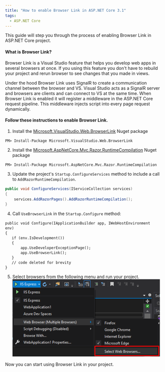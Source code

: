 ```yaml
---
title: "How to enable Browser Link in ASP.NET Core 3.1"
tags:
  - ASP.NET Core
---
```

This guide will step you through the process of enabling Browser Link in ASP.NET Core project.

#### What is Browser Link?

Browser Link is a Visual Studio feature that helps you develop web apps in several browsers at once. If you using this feature you don't have to rebuild your project and rerun browser to see changes that you made in views.

Under the hood Browser Link uses SignalR to create a communication channel between the browser and VS.  Visual Studio acts as a SignalR server and browsers are clients and can connect to VS at the same time.  When Browser Link is enabled it will register a middleware in the ASP.NET Core request pipeline. This middleware injects script into every page request dynamically.

#### Follow these instructions to enable Browser Link.

1) Install the [Microsoft.VisualStudio.Web.BrowserLink](https://www.nuget.org/packages/Microsoft.VisualStudio.Web.BrowserLink) Nuget package
```
PM> Install-Package Microsoft.VisualStudio.Web.BrowserLink
```

2) Install the [Microsoft.AspNetCore.Mvc.Razor.RuntimeCompilation](https://www.nuget.org/packages/Microsoft.AspNetCore.Mvc.Razor.RuntimeCompilation) Nuget package
```
PM> Install-Package Microsoft.AspNetCore.Mvc.Razor.RuntimeCompilation
```

3) Update the project's `Startup.ConfigureServices` method to include a call to `AddRazorRuntimeCompilation`.
``` csharp
public void ConfigureServices(IServiceCollection services)
{
    services.AddRazorPages().AddRazorRuntimeCompilation();
}
```

4) Call `UseBrowserLink` in the `Startup.Configure` method:
```
public void Configure(IApplicationBuilder app, IWebHostEnvironment env)
{
   if (env.IsDevelopment())
   {
       app.UseDeveloperExceptionPage();
       app.UseBrowserLink();
   }
   // code deleted for brevity
}
```
5) Select browsers from the following menu and run your project.
![Select browsers](/images/posts/selectwebbrowser.png)

Now you can start using Browser Link in your project.
